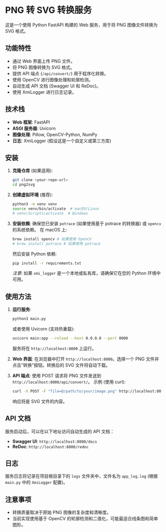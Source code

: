 # PNG 转 SVG 转换服务

这是一个使用 Python FastAPI 构建的 Web 服务，用于将 PNG 图像文件转换为 SVG 格式。

## 功能特性

*   通过 Web 界面上传 PNG 文件。
*   将 PNG 图像转换为 SVG 格式。
*   提供 API 端点 (`/api/convert/`) 用于程序化转换。
*   使用 OpenCV 进行图像处理和轮廓检测。
*   自动生成 API 文档 (Swagger UI 和 ReDoc)。
*   使用 XmiLogger 进行日志记录。

## 技术栈

*   **Web 框架**: FastAPI
*   **ASGI 服务器**: Uvicorn
*   **图像处理**: Pillow, OpenCV-Python, NumPy
*   **日志**: XmiLogger (假设这是一个自定义或第三方库)

## 安装

1.  **克隆仓库** (如果适用):
    ```bash
    git clone <your-repo-url>
    cd png2svg
    ```

2.  **创建虚拟环境** (推荐):
    ```bash
    python3 -m venv venv
    source venv/bin/activate  # macOS/Linux
    # venv\Scripts\activate  # Windows
    ```

3.  **安装依赖**:
    确保您已安装 `potrace` (如果使用基于 potrace 的转换器) 或 `opencv` 的系统依赖。
    在 macOS 上:
    ```bash
    brew install opencv # 如果使用 OpenCV
    # brew install potrace # 如果使用 potrace
    ```
    然后安装 Python 依赖:
    ```bash
    pip install -r requirements.txt
    ```
    *注意*: 如果 `xmi_logger` 是一个本地或私有库，请确保它在您的 Python 环境中可用。

## 使用方法

1.  **运行服务**:
    ```bash
    python3 main.py
    ```
    或者使用 Uvicorn (支持热重载):
    ```bash
    uvicorn main:app --reload --host 0.0.0.0 --port 8000
    ```
    服务将在 `http://localhost:8000` 上运行。

2.  **Web 界面**:
    在浏览器中打开 `http://localhost:8000`。选择一个 PNG 文件并点击“转换”按钮。转换后的 SVG 文件将自动下载。

3.  **API 端点**:
    使用 POST 请求将 PNG 文件发送到 `http://localhost:8000/api/convert/`。
    示例 (使用 curl):
    ```bash
    curl -X POST -F "file=@/path/to/your/image.png" http://localhost:8000/api/convert/ -o output.svg
    ```
    响应将是 SVG 文件的内容。

## API 文档

服务启动后，可以在以下地址访问自动生成的 API 文档：

*   **Swagger UI**: `http://localhost:8000/docs`
*   **ReDoc**: `http://localhost:8000/redoc`

## 日志

服务日志将记录在项目根目录下的 `logs` 文件夹中，文件名为 `app_log.log` (根据 `main.py` 中的 `XmiLogger` 配置)。

## 注意事项

*   转换质量取决于原始 PNG 图像的复杂度和清晰度。
*   当前实现使用基于 OpenCV 的轮廓检测和二值化，可能最适合线条图和简单图形。